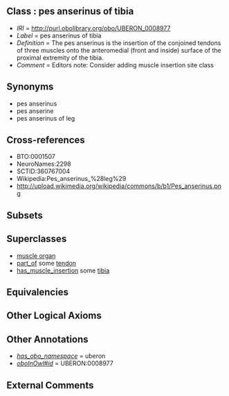 
## Class : pes anserinus of tibia

 * *IRI* = http://purl.obolibrary.org/obo/UBERON_0008977
 * *Label* = pes anserinus of tibia
 * *Definition* = The pes anserinus is the insertion of the conjoined tendons of three muscles onto the anteromedial (front and inside) surface of the proximal extremity of the tibia.
 * *Comment* = Editors note: Consider adding muscle insertion site class

## Synonyms

 * pes anserinus
 * pes anserine
 * pes anserinus of leg

## Cross-references

 * BTO:0001507
 * NeuroNames:2298
 * SCTID:360767004
 * Wikipedia:Pes_anserinus_%28leg%29
 * http://upload.wikimedia.org/wikipedia/commons/b/b1/Pes_anserinus.png

## Subsets


## Superclasses

 * [muscle organ](../../UBERON/30/UBERON_0001630.md)
 * [part_of](../../BFO/50/BFO_0000050.md) some [tendon](../../UBERON/43/UBERON_0000043.md)
 * [has_muscle_insertion](../../RO/73/RO_0002373.md) some [tibia](../../UBERON/79/UBERON_0000979.md)

## Equivalencies


## Other Logical Axioms


## Other Annotations

 * *[has_obo_namespace](../../ce/oboInOwl#hasOBONamespace.md)* = uberon
 * *[oboInOwl#id](../../id/oboInOwl#id.md)* = UBERON:0008977

## External Comments

